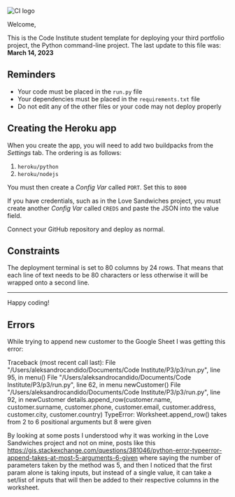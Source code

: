 ![CI logo](https://codeinstitute.s3.amazonaws.com/fullstack/ci_logo_small.png)

Welcome,

This is the Code Institute student template for deploying your third portfolio project, the Python command-line project. The last update to this file was: **March 14, 2023**

## Reminders

- Your code must be placed in the `run.py` file
- Your dependencies must be placed in the `requirements.txt` file
- Do not edit any of the other files or your code may not deploy properly

## Creating the Heroku app

When you create the app, you will need to add two buildpacks from the _Settings_ tab. The ordering is as follows:

1. `heroku/python`
2. `heroku/nodejs`

You must then create a _Config Var_ called `PORT`. Set this to `8000`

If you have credentials, such as in the Love Sandwiches project, you must create another _Config Var_ called `CREDS` and paste the JSON into the value field.

Connect your GitHub repository and deploy as normal.

## Constraints

The deployment terminal is set to 80 columns by 24 rows. That means that each line of text needs to be 80 characters or less otherwise it will be wrapped onto a second line.

---

Happy coding!


## Errors

While trying to append new customer to the Google Sheet I was getting this error:

Traceback (most recent call last):
  File "/Users/aleksandrocandido/Documents/Code Institute/P3/p3/run.py", line 95, in <module>
    menu()
  File "/Users/aleksandrocandido/Documents/Code Institute/P3/p3/run.py", line 62, in menu
    newCustomer()
  File "/Users/aleksandrocandido/Documents/Code Institute/P3/p3/run.py", line 92, in newCustomer
    details.append_row(customer.name, customer.surname, customer.phone, customer.email, customer.address, customer.city, customer.country)
TypeError: Worksheet.append_row() takes from 2 to 6 positional arguments but 8 were given

By looking at some posts I understood why it was working in the Love Sandwiches project and not on mine, posts like this https://gis.stackexchange.com/questions/381046/python-error-typeerror-append-takes-at-most-5-arguments-6-given where saying the number of parameters taken by the method was 5, and then I noticed that the first param alone is taking inputs, but instead of a single value, it can take a set/list of inputs that will then be added to their respective columns in the worksheet.